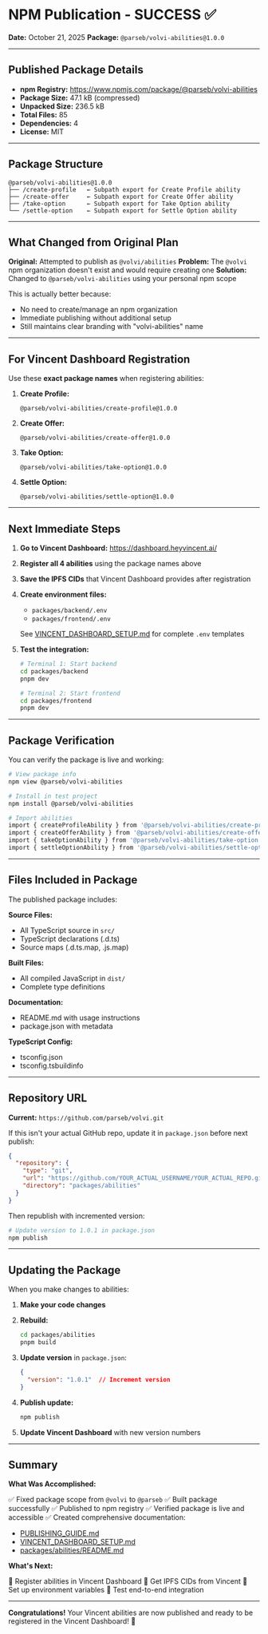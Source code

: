 # NPM Publication - SUCCESS ✅

**Date:** October 21, 2025
**Package:** `@parseb/volvi-abilities@1.0.0`

---

## Published Package Details

- **npm Registry:** https://www.npmjs.com/package/@parseb/volvi-abilities
- **Package Size:** 47.1 kB (compressed)
- **Unpacked Size:** 236.5 kB
- **Total Files:** 85
- **Dependencies:** 4
- **License:** MIT

---

## Package Structure

```
@parseb/volvi-abilities@1.0.0
├── /create-profile   ← Subpath export for Create Profile ability
├── /create-offer     ← Subpath export for Create Offer ability
├── /take-option      ← Subpath export for Take Option ability
└── /settle-option    ← Subpath export for Settle Option ability
```

---

## What Changed from Original Plan

**Original:** Attempted to publish as `@volvi/abilities`
**Problem:** The `@volvi` npm organization doesn't exist and would require creating one
**Solution:** Changed to `@parseb/volvi-abilities` using your personal npm scope

This is actually better because:
- No need to create/manage an npm organization
- Immediate publishing without additional setup
- Still maintains clear branding with "volvi-abilities" name

---

## For Vincent Dashboard Registration

Use these **exact package names** when registering abilities:

1. **Create Profile:**
   ```
   @parseb/volvi-abilities/create-profile@1.0.0
   ```

2. **Create Offer:**
   ```
   @parseb/volvi-abilities/create-offer@1.0.0
   ```

3. **Take Option:**
   ```
   @parseb/volvi-abilities/take-option@1.0.0
   ```

4. **Settle Option:**
   ```
   @parseb/volvi-abilities/settle-option@1.0.0
   ```

---

## Next Immediate Steps

1. **Go to Vincent Dashboard:** https://dashboard.heyvincent.ai/

2. **Register all 4 abilities** using the package names above

3. **Save the IPFS CIDs** that Vincent Dashboard provides after registration

4. **Create environment files:**
   - `packages/backend/.env`
   - `packages/frontend/.env`

   See [VINCENT_DASHBOARD_SETUP.md](VINCENT_DASHBOARD_SETUP.md) for complete `.env` templates

5. **Test the integration:**
   ```bash
   # Terminal 1: Start backend
   cd packages/backend
   pnpm dev

   # Terminal 2: Start frontend
   cd packages/frontend
   pnpm dev
   ```

---

## Package Verification

You can verify the package is live and working:

```bash
# View package info
npm view @parseb/volvi-abilities

# Install in test project
npm install @parseb/volvi-abilities

# Import abilities
import { createProfileAbility } from '@parseb/volvi-abilities/create-profile';
import { createOfferAbility } from '@parseb/volvi-abilities/create-offer';
import { takeOptionAbility } from '@parseb/volvi-abilities/take-option';
import { settleOptionAbility } from '@parseb/volvi-abilities/settle-option';
```

---

## Files Included in Package

The published package includes:

**Source Files:**
- All TypeScript source in `src/`
- TypeScript declarations (.d.ts)
- Source maps (.d.ts.map, .js.map)

**Built Files:**
- All compiled JavaScript in `dist/`
- Complete type definitions

**Documentation:**
- README.md with usage instructions
- package.json with metadata

**TypeScript Config:**
- tsconfig.json
- tsconfig.tsbuildinfo

---

## Repository URL

**Current:** `https://github.com/parseb/volvi.git`

If this isn't your actual GitHub repo, update it in `package.json` before next publish:

```json
{
  "repository": {
    "type": "git",
    "url": "https://github.com/YOUR_ACTUAL_USERNAME/YOUR_ACTUAL_REPO.git",
    "directory": "packages/abilities"
  }
}
```

Then republish with incremented version:
```bash
# Update version to 1.0.1 in package.json
npm publish
```

---

## Updating the Package

When you make changes to abilities:

1. **Make your code changes**

2. **Rebuild:**
   ```bash
   cd packages/abilities
   pnpm build
   ```

3. **Update version** in `package.json`:
   ```json
   {
     "version": "1.0.1"  // Increment version
   }
   ```

4. **Publish update:**
   ```bash
   npm publish
   ```

5. **Update Vincent Dashboard** with new version numbers

---

## Summary

**What Was Accomplished:**

✅ Fixed package scope from `@volvi` to `@parseb`
✅ Built package successfully
✅ Published to npm registry
✅ Verified package is live and accessible
✅ Created comprehensive documentation:
  - [PUBLISHING_GUIDE.md](PUBLISHING_GUIDE.md)
  - [VINCENT_DASHBOARD_SETUP.md](VINCENT_DASHBOARD_SETUP.md)
  - [packages/abilities/README.md](packages/abilities/README.md)

**What's Next:**

🎯 Register abilities in Vincent Dashboard
🎯 Get IPFS CIDs from Vincent
🎯 Set up environment variables
🎯 Test end-to-end integration

---

**Congratulations!** Your Vincent abilities are now published and ready to be registered in the Vincent Dashboard! 🎉
